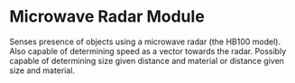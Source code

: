 Microwave Radar Module
======================

Senses presence of objects using a microwave radar (the HB100 model). Also
capable of determining speed as a vector towards the radar. Possibly capable of
determining size given distance and material or distance given size and
material.

